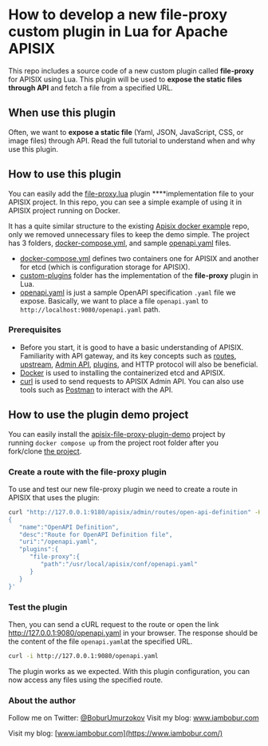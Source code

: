# How to develop a new file-proxy custom plugin in Lua for Apache APISIX

This repo includes a source code of a new custom plugin called **file-proxy** for APISIX using Lua. This plugin will be used to **expose the static files through API** and fetch a file from a specified URL.

## When use this plugin

Often, we want to **expose a static file** (Yaml, JSON, JavaScript, CSS, or image files) through API. Read the full tutorial to understand when and why use this plugin.

## How to use this plugin

You can easily add the [file-proxy.lua](https://github.com/Boburmirzo/apisix-file-proxy-plugin-demo/blob/main/custom-plugins/file-proxy.lua) plugin ****implementation file to your APISIX project. In this repo, you can see a simple example of using it in APISIX project running on Docker.

It has a quite similar structure to the existing [Apisix docker example](https://github.com/apache/apisix-docker/tree/master/example) repo, only we removed unnecessary files to keep the demo simple. The project has 3 folders, [docker-compose.yml](https://github.com/Boburmirzo/apisix-file-proxy-plugin-demo/blob/main/docker-compose.yml), and sample [openapi.yaml](https://github.com/Boburmirzo/apisix-file-proxy-plugin-demo/blob/main/openapi.yaml) files.

- [docker-compose.yml](https://github.com/Boburmirzo/apisix-file-proxy-plugin-demo/blob/main/docker-compose.yml) defines two containers one for APISIX and another for etcd (which is configuration storage for APISIX).
- [custom-plugins](https://github.com/Boburmirzo/apisix-file-proxy-plugin-demo/tree/main/custom-plugins) folder has the implementation of the **file-proxy** plugin in Lua.
- [openapi.yaml](https://github.com/Boburmirzo/apisix-file-proxy-plugin-demo/blob/main/openapi.yaml) is just a sample OpenAPI specification `.yaml` file we expose. Basically, we want to place a file `openapi.yaml` to `http://localhost:9080/openapi.yaml` path.

### Prerequisites

- Before you start, it is good to have a basic understanding of APISIX. Familiarity with API gateway, and its key concepts such as [routes](https://docs.api7.ai/apisix/key-concepts/routes), [upstream](https://docs.api7.ai/apisix/key-concepts/upstreams), [Admin API](https://apisix.apache.org/docs/apisix/admin-api/), [plugins](https://docs.api7.ai/apisix/key-concepts/plugins), and HTTP protocol will also be beneficial.
- [Docker](https://docs.docker.com/get-docker/) is used to installing the containerized etcd and APISIX.
- [curl](https://curl.se/) is used to send requests to APISIX Admin API. You can also use tools such as [Postman](https://www.postman.com/) to interact with the API.

## How to use the plugin demo project

You can easily install the [apisix-file-proxy-plugin-demo](https://github.com/Boburmirzo/apisix-file-proxy-plugin-demo) project by running `docker compose up` from the project root folder after you fork/clone [the project](https://github.com/Boburmirzo/apisix-file-proxy-plugin-demo). 

### Create a route with the file-proxy plugin

To use and test our new file-proxy plugin we need to create a route in APISIX that uses the plugin: 

```bash
curl "http://127.0.0.1:9180/apisix/admin/routes/open-api-definition" -H 'X-API-KEY: edd1c9f034335f136f87ad84b625c8f1' -X PUT -d '
{
   "name":"OpenAPI Definition",
   "desc":"Route for OpenAPI Definition file",
   "uri":"/openapi.yaml",
   "plugins":{
      "file-proxy":{
         "path":"/usr/local/apisix/conf/openapi.yaml"
      }
   }
}'
```

### Test the plugin

Then, you can send a cURL request to the route or open the link http://127.0.0.1:9080/openapi.yaml in your browser. The response should be the content of the file `openapi.yaml`at the specified URL.

```bash
curl -i http://127.0.0.1:9080/openapi.yaml
```

The plugin works as we expected. With this plugin configuration, you can now access any files using the specified route.

### About the author

Follow me on Twitter: [@BoburUmurzokov](https://twitter.com/BoburUmurzokov)
Visit my blog: www.iambobur.com

Visit my blog: [www.iambobur.com](https://www.iambobur.com/)
